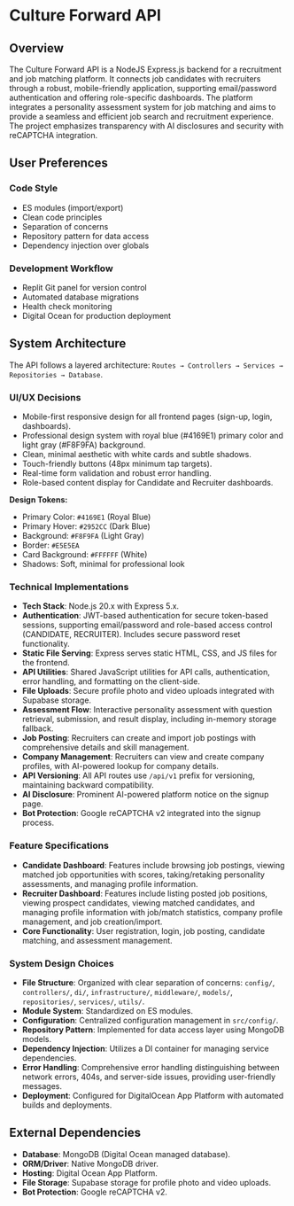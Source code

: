 # Culture Forward API

## Overview
The Culture Forward API is a NodeJS Express.js backend for a recruitment and job matching platform. It connects job candidates with recruiters through a robust, mobile-friendly application, supporting email/password authentication and offering role-specific dashboards. The platform integrates a personality assessment system for job matching and aims to provide a seamless and efficient job search and recruitment experience. The project emphasizes transparency with AI disclosures and security with reCAPTCHA integration.

## User Preferences
### Code Style
- ES modules (import/export)
- Clean code principles
- Separation of concerns
- Repository pattern for data access
- Dependency injection over globals

### Development Workflow
- Replit Git panel for version control
- Automated database migrations
- Health check monitoring
- Digital Ocean for production deployment

## System Architecture

The API follows a layered architecture: `Routes → Controllers → Services → Repositories → Database`.

### UI/UX Decisions
- Mobile-first responsive design for all frontend pages (sign-up, login, dashboards).
- Professional design system with royal blue (#4169E1) primary color and light gray (#F8F9FA) background.
- Clean, minimal aesthetic with white cards and subtle shadows.
- Touch-friendly buttons (48px minimum tap targets).
- Real-time form validation and robust error handling.
- Role-based content display for Candidate and Recruiter dashboards.

**Design Tokens:**
- Primary Color: `#4169E1` (Royal Blue)
- Primary Hover: `#2952CC` (Dark Blue)
- Background: `#F8F9FA` (Light Gray)
- Border: `#E5E5EA`
- Card Background: `#FFFFFF` (White)
- Shadows: Soft, minimal for professional look

### Technical Implementations
- **Tech Stack**: Node.js 20.x with Express 5.x.
- **Authentication**: JWT-based authentication for secure token-based sessions, supporting email/password and role-based access control (CANDIDATE, RECRUITER). Includes secure password reset functionality.
- **Static File Serving**: Express serves static HTML, CSS, and JS files for the frontend.
- **API Utilities**: Shared JavaScript utilities for API calls, authentication, error handling, and formatting on the client-side.
- **File Uploads**: Secure profile photo and video uploads integrated with Supabase storage.
- **Assessment Flow**: Interactive personality assessment with question retrieval, submission, and result display, including in-memory storage fallback.
- **Job Posting**: Recruiters can create and import job postings with comprehensive details and skill management.
- **Company Management**: Recruiters can view and create company profiles, with AI-powered lookup for company details.
- **API Versioning**: All API routes use `/api/v1` prefix for versioning, maintaining backward compatibility.
- **AI Disclosure**: Prominent AI-powered platform notice on the signup page.
- **Bot Protection**: Google reCAPTCHA v2 integrated into the signup process.

### Feature Specifications
- **Candidate Dashboard**: Features include browsing job postings, viewing matched job opportunities with scores, taking/retaking personality assessments, and managing profile information.
- **Recruiter Dashboard**: Features include listing posted job positions, viewing prospect candidates, viewing matched candidates, and managing profile information with job/match statistics, company profile management, and job creation/import.
- **Core Functionality**: User registration, login, job posting, candidate matching, and assessment management.

### System Design Choices
- **File Structure**: Organized with clear separation of concerns: `config/`, `controllers/`, `di/`, `infrastructure/`, `middleware/`, `models/`, `repositories/`, `services/`, `utils/`.
- **Module System**: Standardized on ES modules.
- **Configuration**: Centralized configuration management in `src/config/`.
- **Repository Pattern**: Implemented for data access layer using MongoDB models.
- **Dependency Injection**: Utilizes a DI container for managing service dependencies.
- **Error Handling**: Comprehensive error handling distinguishing between network errors, 404s, and server-side issues, providing user-friendly messages.
- **Deployment**: Configured for DigitalOcean App Platform with automated builds and deployments.

## External Dependencies

- **Database**: MongoDB (Digital Ocean managed database).
- **ORM/Driver**: Native MongoDB driver.
- **Hosting**: Digital Ocean App Platform.
- **File Storage**: Supabase storage for profile photo and video uploads.
- **Bot Protection**: Google reCAPTCHA v2.